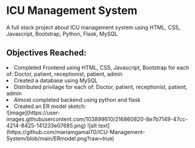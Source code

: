 <h1> ICU Management System </h1>
 <p>A full stack project about ICU management system using HTML, CSS, Javascript, Bootstrap, Python, Flask, MySQL</p>
 <h2> Objectives Reached: </h2>
 <li>Completed Frontend using HTML, CSS, Javascript, Bootstrap for each of: Doctor, patient, receptionist, patient, admin</li>
 <li>Created a database using MySQL</li>
 <li>Distributed privilage for each of: Doctor, patient, receptionist, patient, admin</li>
 <li>Almost completed backend using python and flask </li>
 <li>Created an ER model sketch:</li>
![image](https://user-images.githubusercontent.com/103899610/216860820-8e7b7149-47cc-4214-8425-141233e07685.png)
![alt text](https://github.com/mariamgamal70/ICU-Management-System/blob/main/ERmodel.png?raw=true)
